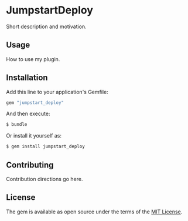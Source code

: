 # JumpstartDeploy
Short description and motivation.

## Usage
How to use my plugin.

## Installation
Add this line to your application's Gemfile:

```ruby
gem "jumpstart_deploy"
```

And then execute:
```bash
$ bundle
```

Or install it yourself as:
```bash
$ gem install jumpstart_deploy
```

## Contributing
Contribution directions go here.

## License
The gem is available as open source under the terms of the [MIT License](https://opensource.org/licenses/MIT).
